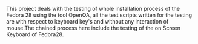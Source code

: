 This project deals with the testing of whole installation process of the Fedora 28 using the tool OpenQA, all the test scripts written for the testing are with respect to keyboard key's and without any interaction of mouse.The chained process here include the testing of the on Screen Keyboard of Fedora28.


